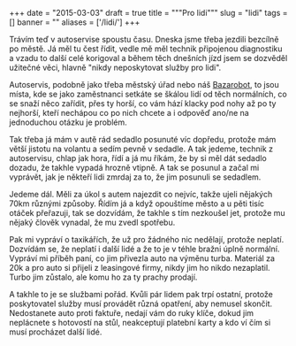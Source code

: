 
+++
date = "2015-03-03"
draft = true
title = """Pro lidi"""
slug = "lidi"
tags = []
banner = ""
aliases = ['/lidi/']
+++

Trávím teď v autoservise spoustu času. Dneska jsme třeba jezdili bezcílně po městě. Já měl tu čest řídit, vedle mě měl technik připojenou diagnostiku a vzadu to další celé korigoval a během těch dnešních jízd jsem se dozvěděl užitečné věci, hlavně "nikdy neposkytovat služby pro lidi".

Autoservis, podobně jako třeba městský úřad nebo náš [Bazarobot](http://bazarobot.cz), to jsou místa, kde se jako zaměstnanci setkáte se škálou lidí od těch normálních, co se snaží něco zařídit, přes ty horší, co vám hází klacky pod nohy až po ty nejhorší, kteří nechápou co po nich chcete a i odpověď ano/ne na jednoduchou otázku je problém.

Tak třeba já mám v autě rád sedadlo posunuté víc dopředu, protože mám větší jistotu na volantu a sedím pevně v sedadle. A tak jedeme, technik z autoservisu, chlap jak hora, řídí a já mu říkám, že by si měl dát sedadlo dozadu, že takhle vypadá hrozně vtipně. A tak se posunul a začal mi vyprávět, jak je někteří lidi zmrdaj za to, že jim posunuli se sedadlem.

Jedeme dál. Měli za úkol s autem najezdit co nejvíc, takže ujeli nějakých 70km různými způsoby. Řídím já a když opouštíme město a u pěti tisíc otáček přeřazuji, tak se dozvídám, že takhle s tím nezkoušel jet, protože mu nějaký člověk vynadal, že mu zvedl spotřebu.

Pak mi vypráví o taxikářích, že už pro žádného nic nedělají, protože neplatí. Dozvídám se, že neplatí i další lidé a že to je v téhle bražni úplně normální. Vypráví mi příběh paní, co jim přivezla auto na výměnu turba. Materiál za 20k a pro auto si přijeli z leasingové firmy, nikdy jim ho nikdo nezaplatil. Turbo jim zůstalo, ale komu ho za ty prachy prodají.

A takhle to je se službami pořád. Kvůli pár lidem pak trpí ostatní, protože poskytovatel služby musí provádět různá opatření, aby nemusel skončit. Nedostanete auto proti faktuře, nedají vám do ruky klíče, dokud jim neplácnete s hotovostí na stůl, neakceptují platební karty a kdo ví čím si musí procházet další lidé.

